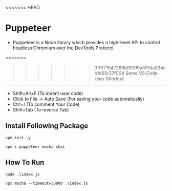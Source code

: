 <<<<<<< HEAD
# Puppeteer
- Puppeteer is a Node library which provides a high-level API to control headless Chromium over the DevTools Protocol. 

=======
>>>>>>> 3f9171547289b99f99a591da334cb1d61c37f004
Some VS Code User Shortcut
--------------------------
- Shift+Alt+F (To indent user code)
- Click to File -> Auto Save (For saving your code automatically)
- Ctrl+/ (To comment Your Code)
- Shift+Tab (To reverse Tab)

Install Following Package
-------------------------

``
 npm init -y 
``

``
 npm i puppeteer mocha chai 
``

How To Run
----------
``
node .\index.js
``

``
npx mocha --timeout=30000 .\index.js
``
